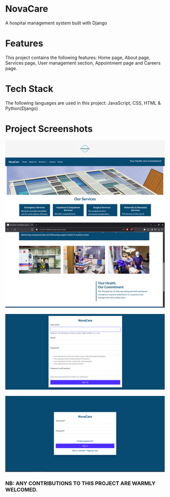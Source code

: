 # NovaCare
A hospital management system built with Django

# Features
This project contains the following features: Home page, About page, Services page, 
User management section, Appointment page and Careers page.

# Tech Stack
The following languages are used in this project: JavaScript, CSS, HTML & Python(Django)

# Project Screenshots
![Home page screenshot](static/Images/novacare.png)
<br><br>
![Services page screenshot](static/Images/nova-1.png)
<br><br>
![Registration page screenshot](static/Images/nova-register.png)
<br><br>
![Login page screenshot](static/Images/nova-2.png)



### NB: ANY CONTRIBUTIONS TO THIS PROJECT ARE WARMLY WELCOMED.

